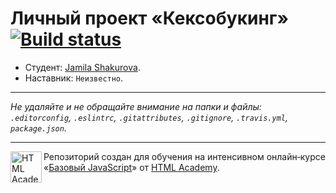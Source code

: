 # Личный проект «Кексобукинг» [![Build status][travis-image]][travis-url]

* Студент: [Jamila Shakurova](https://up.htmlacademy.ru/javascript/11/user/378505).
* Наставник: `Неизвестно`.

---

_Не удаляйте и не обращайте внимание на папки и файлы:_<br>
_`.editorconfig`, `.eslintrc`, `.gitattributes`, `.gitignore`, `.travis.yml`, `package.json`._

---

<a href="https://htmlacademy.ru/intensive/javascript"><img align="left" width="50" height="50" title="HTML Academy" src="https://up.htmlacademy.ru/static/img/intensive/javascript/logo-for-github.svg"></a>

Репозиторий создан для обучения на интенсивном онлайн‑курсе «[Базовый JavaScript](https://htmlacademy.ru/intensive/javascript)» от [HTML Academy](https://htmlacademy.ru).

[travis-image]: https://travis-ci.org/htmlacademy-javascript/378505-keksobooking.svg?branch=master
[travis-url]: https://travis-ci.org/htmlacademy-javascript/378505-keksobooking
